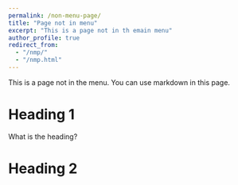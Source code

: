 ```yaml
---
permalink: /non-menu-page/
title: "Page not in menu"
excerpt: "This is a page not in th emain menu"
author_profile: true
redirect_from: 
  - "/nmp/"
  - "/nmp.html"
---
```



This is a page not in the menu. You can use markdown in this page.
 
Heading 1
======

What is the heading?

Heading 2
======

